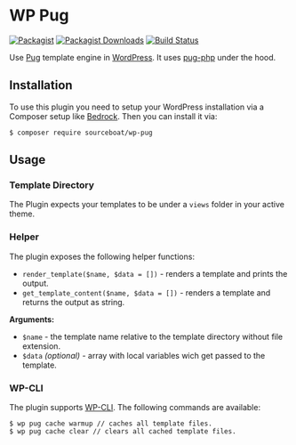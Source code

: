 # WP Pug

[![Packagist](https://img.shields.io/packagist/v/sourceboat/wp-pug.svg?style=flat-square)](https://packagist.org/packages/sourceboat/wp-pug)
[![Packagist Downloads](https://img.shields.io/packagist/dt/sourceboat/wp-pug.svg?style=flat-square)](https://packagist.org/packages/sourceboat/wp-pug)
[![Build Status](https://img.shields.io/travis/sourceboat/wp-pug.svg?style=flat-square)](https://travis-ci.org/sourceboat/wp-pug)

Use [Pug](https://pugjs.org/) template engine in [WordPress](https://wordpress.org/).
It uses [pug-php](https://github.com/pug-php/pug) under the hood.

## Installation

To use this plugin you need to setup your WordPress installation via a Composer setup like [Bedrock](https://github.com/roots/bedrock). Then you can install it via:

```
$ composer require sourceboat/wp-pug
```

## Usage

### Template Directory

The Plugin expects your templates to be under a `views` folder in your active theme.

### Helper

The plugin exposes the following helper functions:

- `render_template($name, $data = [])` - renders a template and prints the output.
- `get_template_content($name, $data = [])` - renders a template and returns the output as string.

**Arguments:**

- `$name` - the template name relative to the template directory without file extension.
- `$data` *(optional)* - array with local variables wich get passed to the template.


### WP-CLI

The plugin supports [WP-CLI](http://wp-cli.org/). The following commands are available:

```
$ wp pug cache warmup // caches all template files.
$ wp pug cache clear // clears all cached template files.
```
